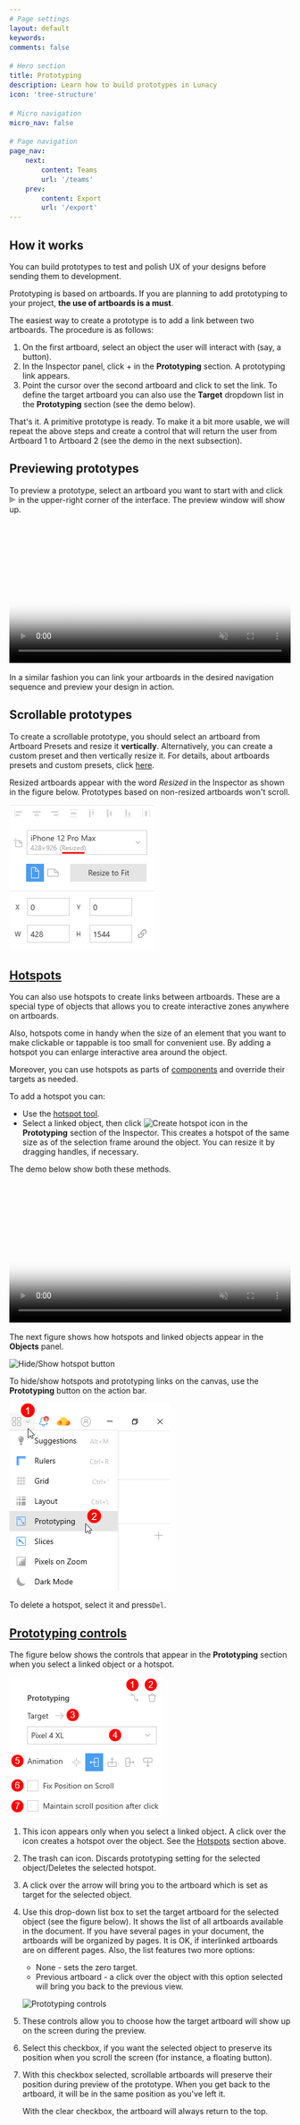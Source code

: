 ```yaml
---
# Page settings
layout: default
keywords:
comments: false

# Hero section
title: Prototyping
description: Learn how to build prototypes in Lunacy
icon: 'tree-structure'

# Micro navigation
micro_nav: false

# Page navigation
page_nav:
    next:
        content: Teams
        url: '/teams'
    prev:
        content: Export
        url: '/export'
---
```




<!--

## Introduction

You can build prototypes to test and polish UX of your designs before sending them to development.

In the current version of Lunacy preview of prototypes takes place in Sketch Cloud. So, to be able to upload and preview your prototypes you will need a Sketch Cloud account.

-->

## How it works

You can build prototypes to test and polish UX of your designs before sending them to development.

Prototyping is based on artboards. If you are planning to add prototyping to your project, **the use of artboards is a must**.

The easiest way to create a prototype is to add a link between two artboards. The procedure is as follows:

1. On the first artboard, select an object the user will interact with (say, a button).
2. In the Inspector panel, click + in the **Prototyping** section. A prototyping link appears.
3. Point the cursor over the second artboard and click to set the link. To define the target artboard you can also use the **Target** dropdown list in the **Prototyping** section (see the demo below).

That's it. A primitive prototype is ready. To make it a bit more usable, we will repeat the above steps and create a control that will return the user from Artboard 1 to Artboard 2 (see the demo in the next subsection).

## Previewing prototypes

To preview a prototype, select an artboard you want to start with and click ![Play button](public/playbtn.png) in the upper-right corner of the interface. The preview window will show up.

<video autoplay="" muted="" loop="" playsinline="" width="100%" poster="/public/proto-procedureph.png" height="auto"><source src="/public/proto-procedure.mp4" type="video/mp4"></video>

In a similar fashion you can link your artboards in the desired navigation sequence and preview your design in action.

## Scrollable prototypes

To create a scrollable prototype, you should select an artboard from Artboard Presets and resize it **vertically**. Alternatively, you can create a custom preset and then vertically resize it. For details, about artboards presets and custom presets, click <a href="https://docs.icons8.com/interface/#artboards" target="_blank">here</a>.

Resized artboards appear with the word *Resized* in the Inspector as shown in the figure below. Prototypes based on non-resized artboards won't scroll.

![Resized artboard in the Inspector](public/proto-resizedartboard.png)

## [Hotspots](#hotspots)

You can also use hotspots to create links between artboards. These are a special type of objects that allows you to create interactive zones anywhere on artboards.

Also, hotspots come in handy when the size of an element that you want to make clickable or tappable is too small for convenient use. By adding a hotspot you can enlarge interactive area around the object.

Moreover, you can use hotspots as parts of <a href="https://docs.icons8.com/components/" target="_blank">components</a> and override their targets as needed.

To add a hotspot you can:

* Use the <a href="https://docs.icons8.com/tools/#hotspot-tool" target="_blank">hotspot tool</a>.
* Select a linked object, then click ![Create hotspot icon](public/proto-hotspoticon.png) in the **Prototyping** section of the Inspector. This creates a hotspot of the same size as of the selection frame around the object. You can resize it by dragging handles, if necessary.

The demo below show both these methods.

<video autoplay="" muted="" loop="" playsinline="" width="100%" poster="/public/proto-hotspotph.png" height="auto"><source src="/public/proto-hotspot.mp4" type="video/mp4"></video>

The next figure shows how hotspots and linked objects appear in the **Objects** panel.

![Hide/Show hotspot button](public/proto-objectlist.png)

To hide/show hotspots and prototyping links on the canvas, use the **Prototyping** button on the action bar.

![Hide/Show hotspot button](public/tool-showproto66.png)

To delete a hotspot, select it and press`Del`.

## [Prototyping controls](#prototyping-controls)

The figure below shows the controls that appear in the **Prototyping** section when you select a linked object or a hotspot.

![Prototyping controls](public/proto-controls1.png)

1. This icon appears only when you select a linked object. A click over the icon creates a hotspot over the object. See the [Hotspots](#hotspots) section above.
2. The trash can icon. Discards prototyping setting for the selected object/Deletes the selected hotspot.
3. A click over the arrow will bring you to the artboard which is set as target for the selected object.
4. Use this drop-down list box to set the target artboard for the selected object (see the figure below). It shows the list of all artboards available in the document. If you have several pages in your document, the artboards will be organized by pages. It is OK, if interlinked artboards are on different pages. Also, the list features two more options:

    * None - sets the zero target.
    * Previous artboard - a click over the object with this option selected will bring you back to the previous view.

    ![Prototyping controls](public/proto-target.png)

5. These controls allow you to choose how the target artboard will show up on the screen during the preview.
6. Select this checkbox, if you want the selected object to preserve its position when you scroll the screen (for instance, a floating button).
7. With this checkbox selected, scrollable artboards will preserve their position during preview of the prototype. When you get back to the artboard, it will be in the same position as you've left it.

    With the clear checkbox, the artboard will always return to the top.

<!--
## Sharing prototypes

You can easily share prototypes with your teammates and customers.

For this:

1. Click ![Play button](public/playbtn.png) in the upper-right corner of the interface. The preview window shows up.
2. Click the chain link icon at the top of the window.

That's it. The link gets copied to your clipboard and you can send it to your recipients.

![Sharing a prototype](public/proto-sharelink.png)


## Previewing prototypes in Sketch Cloud

You can also preview prototypes in Sketch Cloud. For this, you need to upload your document to Sketch Cloud:

1. Click the Sketch Cloud icon on the action bar. Log into your Cloud account, if necessary.
2. In the Sketch Cloud panel, click **Upload document**. Wait a bit until Cloud processing is complete.
3. Select the artboard from which you want to start preview.
4. Click the play button that will appear at the top bar.

All the above steps are shown in the demo below.

<video autoplay="" muted="" loop="" playsinline="" width="100%" poster="/public/proto-demoph.png" height="auto"><source src="/public/proto-demo1.mp4" type="video/mp4"></video>

**Note:** When you upload your file to Sketch Cloud, you create a new independent file which *will not* synchronize with its parent that you store on your computer. So, make sure that you edit one and the same file. You can always download the Cloud file to you computer or upload a new version of the local copy to the Cloud. For details about working with Sketch Cloud from Lunacy, read <a href="https://docs.icons8.com/cloud/" target="_blank">here</a>.

-->
